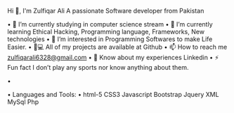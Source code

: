Hi 👋, I'm Zulfiqar Ali
A passionate Software developer from Pakistan

•	🔭 I’m currently studying in computer science stream
•	🌱 I’m currently learning Ethical Hacking, Programming language, Frameworks, New technologies
•	👀 I’m interested in Programming Softwares to make Life Easier.
•	👨💻 All of my projects are available at Github
•	📫 How to reach me zulfiqarali6328@gmail.com
•	📄 Know about my experiences Linkedin
•	⚡ Fun fact I don’t play any sports nor know anything about them.

•	<!---
•	ZulfiqarAli6328/ZulfiqarAli6328 is a ✨ special ✨ repository because its `README.md` (this file) appears on your GitHub profile.
•	You can click the Preview link to take a look at your changes.
•	--->

•	Languages and Tools:
•	html-5 CSS3 Javascript Bootstrap Jquery XML MySql Php

